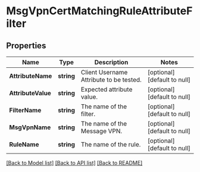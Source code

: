 # MsgVpnCertMatchingRuleAttributeFilter

## Properties
Name | Type | Description | Notes
------------ | ------------- | ------------- | -------------
**AttributeName** | **string** | Client Username Attribute to be tested. | [optional] [default to null]
**AttributeValue** | **string** | Expected attribute value. | [optional] [default to null]
**FilterName** | **string** | The name of the filter. | [optional] [default to null]
**MsgVpnName** | **string** | The name of the Message VPN. | [optional] [default to null]
**RuleName** | **string** | The name of the rule. | [optional] [default to null]

[[Back to Model list]](../README.md#documentation-for-models) [[Back to API list]](../README.md#documentation-for-api-endpoints) [[Back to README]](../README.md)

